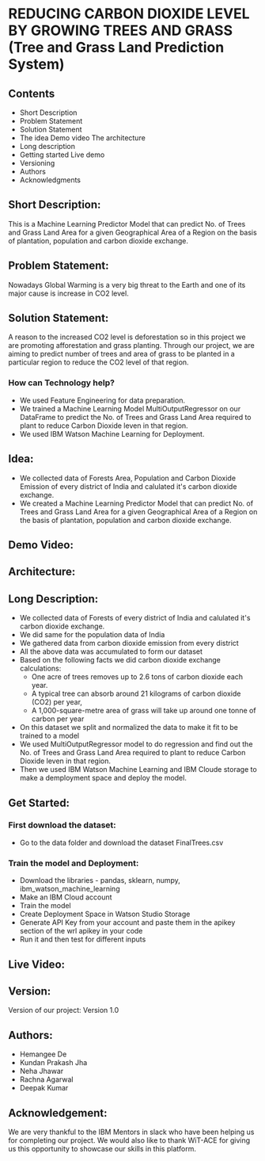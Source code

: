 # REDUCING CARBON DIOXIDE LEVEL BY GROWING TREES AND GRASS (Tree and Grass Land Prediction System)

## Contents
* Short Description
* Problem Statement
* Solution Statement
* The idea
Demo video
The architecture
* Long description
* Getting started
Live demo
* Versioning
* Authors
* Acknowledgments

## Short Description:
This is a Machine Learning Predictor Model that can predict No. of Trees and Grass Land Area for a given Geographical Area of a Region on the basis of plantation, population and carbon dioxide exchange.

## Problem Statement:
Nowadays Global Warming is a very big threat to the Earth and one of its major cause is increase in CO2 level. 

## Solution Statement:
A reason to the increased CO2 level is deforestation so in this project we are promoting afforestation and grass planting.
Through our project, we are aiming to predict number of trees and area of grass to be planted in a particular region to reduce the CO2 level of that region.

### How can Technology help?
* We used Feature Engineering for data preparation.
* We trained a Machine Learning Model MultiOutputRegressor on our DataFrame to predict the No. of Trees and Grass Land Area required to plant to reduce Carbon Dioxide leven in that region.
* We used IBM Watson Machine Learning for Deployment.

## Idea:
* We collected data of Forests Area, Population and Carbon Dioxide Emission of every district of India and calulated it's carbon dioxide exchange.
* We created a Machine Learning Predictor Model that can predict No. of Trees and Grass Land Area for a given Geographical Area of a Region on the basis of plantation, population and carbon dioxide exchange.

## Demo Video:

## Architecture:


## Long Description:
* We collected data of Forests of every district of India and calulated it's carbon dioxide exchange.
* We did same for the population data of India
* We gathered data from carbon dioxide emission from every district
* All the above data was accumulated to form our dataset
* Based on the following facts we did carbon dioxide exchange calculations:
  * One acre of trees removes up to 2.6 tons of carbon dioxide each year.
  * A typical tree can absorb around 21 kilograms of carbon dioxide (CO2) per year, 
  * A 1,000-square-metre area of grass will take up around one tonne of carbon per year
* On this dataset we split and normalized the data to make it fit to be trained to a model
* We used MultiOutputRegressor model to do regression and find out the  No. of Trees and Grass Land Area required to plant to reduce Carbon Dioxide leven in that region.
* Then we used IBM Watson Machine Learning and IBM Cloude storage to make a demployment space and deploy the model.

## Get Started:

### First download the dataset:
* Go to the data folder and download the dataset FinalTrees.csv

### Train the model and Deployment:
* Download the libraries - pandas, sklearn, numpy, ibm_watson_machine_learning
* Make an IBM Cloud account
* Train the model
* Create Deployment Space in Watson Studio Storage
* Generate API Key from your account and paste them in the apikey section of the wrl apikey in your code
* Run it and then test for different inputs

## Live Video:


## Version:
Version of our project: Version 1.0

## Authors:
* Hemangee De
* Kundan Prakash Jha
* Neha Jhawar
* Rachna Agarwal
* Deepak Kumar


## Acknowledgement:
We are very thankful to the IBM Mentors in slack who have been helping us for completing our project. We would also like to thank WiT-ACE for giving us this opportunity to showcase our skills in this platform.

